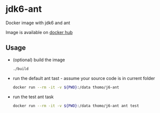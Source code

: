 # jdk6-ant
Docker image with jdk6 and ant

Image is available on [docker hub](https://hub.docker.com/repository/docker/thomo/j6-ant)

## Usage

- (optional) build the image 
  ```sh
  ./build
  ```

- run the default ant tast - assume your source code is in current folder
  ```sh
  docker run --rm -it -v ${PWD}:/data thomo/j6-ant
  ```

- run the test ant task
  ```sh
  docker run --rm -it -v ${PWD}:/data thomo/j6-ant ant test
  ```
